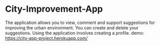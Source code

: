 # City-Improvement-App
The application allows you to view, comment and support suggestions for improving the urban environment. You can create and delete your   suggestions. Using the application involves creating a profile.
demo: https://city-app-project.herokuapp.com/
